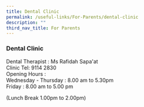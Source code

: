 ```yaml
---
title: Dental Clinic
permalink: /useful-links/For-Parents/dental-clinic
description: ""
third_nav_title: For Parents
---
```

### Dental Clinic

Dental Therapist : Ms Rafidah Sapa'at
<br> Clinic Tel: 9114 2830
<br> Opening Hours :
<br> Wednesday - Thursday : 8.00 am to 5.30pm
<br> Friday : 8.00 am to 5.00 pm

(Lunch Break 1.00pm to 2.00pm)